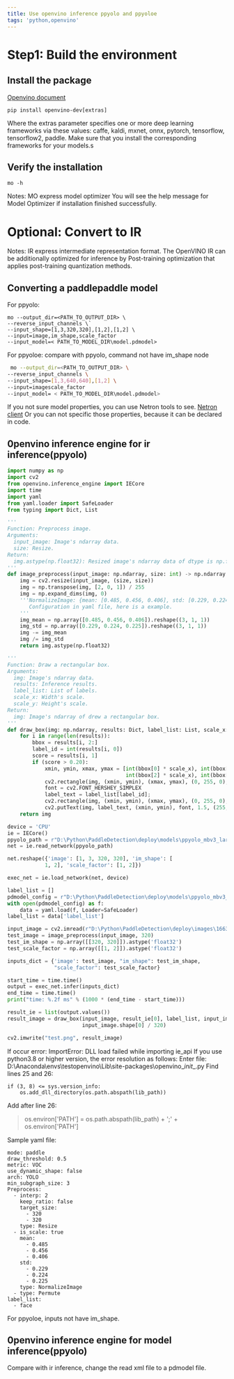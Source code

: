 ```yaml
---
title: Use openvino inference ppyolo and ppyoloe
tags: 'python,openvino'
---
```


# Step1: Build the environment

## Install the package
[Openvino document](https://docs.openvino.ai/latest/openvino_docs_install_guides_install_dev_tools.html)
```
pip install openvino-dev[extras]
```
Where the extras parameter specifies one or more deep learning frameworks via these values: caffe, kaldi, mxnet, onnx, pytorch, tensorflow, tensorflow2, paddle. Make sure that you install the corresponding frameworks for your models.s

## Verify the installation
```
mo -h
```
Notes: MO express model optimizer
You will see the help message for Model Optimizer if installation finished successfully.

# Optional: Convert to IR
Notes: IR express intermediate representation format.
The OpenVINO IR can be additionally optimized for inference by Post-training optimization that applies post-training quantization methods.

 ## Converting a paddlepaddle model
 For ppyolo:
```
mo --output_dir=<PATH_TO_OUTPUT_DIR> \
--reverse_input_channels \`
--input_shape=[1,3,320,320],[1,2],[1,2] \
--input=image,im_shape,scale_factor
--input_model=< PATH_TO_MODEL_DIR\model.pdmodel>
```

For ppyoloe: compare with ppyolo, command not have im_shape node
```bash
 mo --output_dir=<PATH_TO_OUTPUT_DIR> \
--reverse_input_channels \
--input_shape=[1,3,640,640],[1,2] \
--input=imagescale_factor
--input_model= < PATH_TO_MODEL_DIR\model.pdmodel>
 ```
 If you not sure model properties, you can use Netron tools to see.
 [Netron client](https://netron.app/)
 Or you can not specific those properties, because it can be declared in code.
 ## 0penvino inference engine for ir inference(ppyolo)
 
```python
import numpy as np
import cv2
from openvino.inference_engine import IECore
import time
import yaml
from yaml.loader import SafeLoader
from typing import Dict, List

'''
Function: Preprocess image.
Arguments:
  input_image: Image's ndarray data.
  size: Resize.
Return:
  img.astype(np.float32): Resized image's ndarray data of dtype is np.float32.
'''
def image_preprocess(input_image: np.ndarray, size: int) -> np.ndarray:
    img = cv2.resize(input_image, (size, size))
    img = np.transpose(img, [2, 0, 1]) / 255
    img = np.expand_dims(img, 0)
    '''NormalizeImage: {mean: [0.485, 0.456, 0.406], std: [0.229, 0.224, 0.225], is_scale: True}
       Configuration in yaml file, here is a example.
    '''
    img_mean = np.array([0.485, 0.456, 0.406]).reshape((3, 1, 1))
    img_std = np.array([0.229, 0.224, 0.225]).reshape((3, 1, 1))
    img -= img_mean
    img /= img_std
    return img.astype(np.float32)

'''
Function: Draw a rectangular box.
Arguments:
  img: Image's ndarray data.
  results: Inference results.
  label_list: List of labels.
  scale_x: Width's scale.
  scale_y: Height's scale.
Return:
  img: Image's ndarray of drew a rectangular box.
'''
def draw_box(img: np.ndarray, results: Dict, label_list: List, scale_x: float, scale_y: float) -> np.ndarray:
    for i in range(len(results)):
        bbox = results[i, 2:]
        label_id = int(results[i, 0])
        score = results[i, 1]
        if (score > 0.20):
            xmin, ymin, xmax, ymax = [int(bbox[0] * scale_x), int(bbox[1] * scale_y),
                                      int(bbox[2] * scale_x), int(bbox[3] * scale_y)]
            cv2.rectangle(img, (xmin, ymin), (xmax, ymax), (0, 255, 0), 3)
            font = cv2.FONT_HERSHEY_SIMPLEX
            label_text = label_list[label_id];
            cv2.rectangle(img, (xmin, ymin), (xmax, ymax), (0, 255, 0), 2)
            cv2.putText(img, label_text, (xmin, ymin), font, 1.5, (255, 255, 255), 2, cv2.LINE_AA)
    return img

device = 'CPU'
ie = IECore()
ppyolo_path = r"D:\Python\PaddleDetection\deploy\models\ppyolo_mbv3_large_voc_infer\ir\inference.xml"
net = ie.read_network(ppyolo_path)

net.reshape({'image': [1, 3, 320, 320], 'im_shape': [
            1, 2], 'scale_factor': [1, 2]})

exec_net = ie.load_network(net, device)

label_list = []
pdmodel_config = r"D:\Python\PaddleDetection\deploy\models\ppyolo_mbv3_large_voc_infer\infer_cfg.yml"
with open(pdmodel_config) as f:
    data = yaml.load(f, Loader=SafeLoader)
label_list = data['label_list']

input_image = cv2.imread(r"D:\Python\PaddleDetection\deploy\images\1663742739.6263561-3.jpg")
test_image = image_preprocess(input_image, 320)
test_im_shape = np.array([[320, 320]]).astype('float32')
test_scale_factor = np.array([[1, 2]]).astype('float32')

inputs_dict = {'image': test_image, "im_shape": test_im_shape,
               "scale_factor": test_scale_factor}

start_time = time.time()
output = exec_net.infer(inputs_dict)
end_time = time.time()
print("time: %.2f ms" % (1000 * (end_time - start_time)))

result_ie = list(output.values())
result_image = draw_box(input_image, result_ie[0], label_list, input_image.shape[1] / 320 * 2,
                        input_image.shape[0] / 320)

cv2.imwrite("test.png", result_image)
```
If occur error: 
ImportError: DLL load failed while importing ie_api
If you use python3.8 or higher version, the error resolution as follows:
Enter file: D:\Anaconda\envs\testopenvino\Lib\site-packages\openvino\__init__.py
Find lines 25 and 26:
```
if (3, 8) <= sys.version_info:
	os.add_dll_directory(os.path.abspath(lib_path))
```
Add after line 26:
>os.environ['PATH'] = os.path.abspath(lib_path) + ';' + os.environ['PATH']

Sample yaml file:
```
mode: paddle
draw_threshold: 0.5
metric: VOC
use_dynamic_shape: false
arch: YOLO
min_subgraph_size: 3
Preprocess:
  - interp: 2
    keep_ratio: false
    target_size:
      - 320
      - 320
    type: Resize
  - is_scale: true
    mean:
      - 0.485
      - 0.456
      - 0.406
    std:
      - 0.229
      - 0.224
      - 0.225
    type: NormalizeImage
  - type: Permute
label_list:
  - face
```
For ppyoloe, inputs not have im_shape.
## 0penvino inference engine for model inference(ppyolo)
Compare with ir inference, change the read xml file to a pdmodel file.